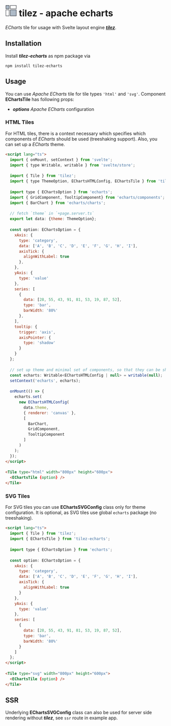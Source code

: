 # ![Tilez-Logo](https://github.com/spren9er/tilez/blob/main/docs/images/tilez_logo.svg?raw=true) tilez - apache echarts

_ECharts_ tile for usage with Svelte layout engine [**_tilez_**](https://github.com/spren9er/tilez).

## Installation

Install **_tilez-echarts_** as npm package via

```
npm install tilez-echarts
```

## Usage

You can use _Apache ECharts_ tile for tile types `'html'` and `'svg'`. Component **EChartsTile** has following props:

- **_options_** _Apache ECharts_ configuration

### HTML Tiles

For HTML tiles, there is a context necessary which specifies which components of _ECharts_ should be used (treeshaking support). Also, you can set up a _ECharts_ theme.

```html
<script lang="ts">
  import { onMount, setContext } from 'svelte';
  import { type Writable, writable } from 'svelte/store';

  import { Tile } from 'tilez';
  import { type ThemeOption, EChartsHTMLConfig, EChartsTile } from 'tilez-echarts';

  import type { EChartsOption } from 'echarts';
  import { GridComponent, TooltipComponent} from 'echarts/components';
  import { BarChart } from 'echarts/charts';

  // fetch `theme` in `+page.server.ts`
  export let data: {theme: ThemeOption};

  const option: EChartsOption = {
    xAxis: {
      type: 'category',
      data: ['A', 'B', 'C', 'D', 'E', 'F', 'G', 'H', 'I'],
      axisTick: {
        alignWithLabel: true
      },
    },
    yAxis: {
      type: 'value'
    },
    series: [
      {
        data: [28, 55, 43, 91, 81, 53, 19, 87, 52],
        type: 'bar',
        barWidth: '80%'
      },
    ],
    tooltip: {
      trigger: 'axis',
      axisPointer: {
        type: 'shadow'
      }
    }
  };

  // set up theme and minimal set of components, so that they can be shared across all ECharts tiles
  const echarts: Writable<EChartsHTMLConfig | null> = writable(null);
  setContext('echarts', echarts);

  onMount(() => {
    echarts.set(
      new EChartsHTMLConfig(
        data.theme,
        { renderer: 'canvas' },
        [
          BarChart,
          GridComponent,
          TooltipComponent
        ]
      )
    );
  });
</script>

<Tile type="html" width="800px" height="600px">
  <EChartsTile {option} />
</Tile>
```

### SVG Tiles

For SVG tiles you can use **EChartsSVGConfig** class only for theme configuration. It is optional, as SVG tiles use global `echarts` package (no treeshaking).

```html
<script lang="ts">
  import { Tile } from 'tilez';
  import { EChartsTile } from 'tilez-echarts';

  import type { EChartsOption } from 'echarts';

  const option: EChartsOption = {
    xAxis: {
      type: 'category',
      data: ['A', 'B', 'C', 'D', 'E', 'F', 'G', 'H', 'I'],
      axisTick: {
        alignWithLabel: true
      }
    },
    yAxis: {
      type: 'value'
    },
    series: [
      {
        data: [28, 55, 43, 91, 81, 53, 19, 87, 52],
        type: 'bar',
        barWidth: '80%'
      }
    ]
  };
</script>

<Tile type="svg" width="800px" height="600px">
  <EChartsTile {option} />
</Tile>
```

## SSR

Underlying **EChartsSVGConfig** class can also be used for server side rendering without **_tilez_**, see `ssr` route in example app.
